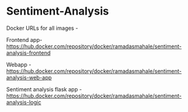 # Sentiment-Analysis

Docker URLs for all images -

Frontend app- https://hub.docker.com/repository/docker/ramadasmahale/sentiment-analysis-frontend

Webapp  - https://hub.docker.com/repository/docker/ramadasmahale/sentiment-analysis-web-app

Sentiment analysis flask app - https://hub.docker.com/repository/docker/ramadasmahale/sentiment-analysis-logic
